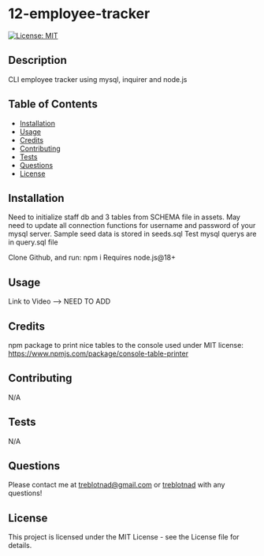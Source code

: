 # 12-employee-tracker

[![License: MIT](https://img.shields.io/badge/License-MIT-yellow.svg)](https://opensource.org/licenses/MIT)

## Description

CLI employee tracker using mysql, inquirer and node.js

## Table of Contents

- [Installation](#installation)
- [Usage](#usage)
- [Credits](#credits)
- [Contributing](#contributing)
- [Tests](#tests)
- [Questions](#questions)
- [License](#license)

## Installation

Need to initialize staff db and 3 tables from SCHEMA file in assets.
May need to update all connection functions for username and password of your mysql server.
Sample seed data is stored in seeds.sql
Test mysql querys are in query.sql file

Clone Github, and run:
npm i
Requires node.js@18+

## Usage

Link to Video --> NEED TO ADD

## Credits

npm package to print nice tables to the console used under MIT license:
https://www.npmjs.com/package/console-table-printer

## Contributing

N/A

## Tests

N/A

## Questions

Please contact me at [treblotnad@gmail.com](mailto:treblotnad@gmail.com) or [treblotnad](github.com/treblotnad) with any questions!

## License

This project is licensed under the MIT License - see the License file for details.
